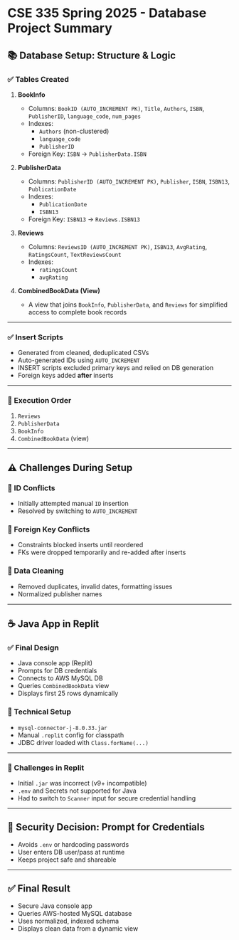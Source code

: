 
# CSE 335 Spring 2025 - Database Project Summary

## 📚 Database Setup: Structure & Logic

### ✅ Tables Created

1. **BookInfo**
   - Columns: `BookID (AUTO_INCREMENT PK)`, `Title`, `Authors`, `ISBN`, `PublisherID`, `language_code`, `num_pages`
   - Indexes:
     - `Authors` (non-clustered)
     - `language_code`
     - `PublisherID`
   - Foreign Key: `ISBN` → `PublisherData.ISBN`

2. **PublisherData**
   - Columns: `PublisherID (AUTO_INCREMENT PK)`, `Publisher`, `ISBN`, `ISBN13`, `PublicationDate`
   - Indexes:
     - `PublicationDate`
     - `ISBN13`
   - Foreign Key: `ISBN13` → `Reviews.ISBN13`

3. **Reviews**
   - Columns: `ReviewsID (AUTO_INCREMENT PK)`, `ISBN13`, `AvgRating`, `RatingsCount`, `TextReviewsCount`
   - Indexes:
     - `ratingsCount`
     - `avgRating`

4. **CombinedBookData (View)**
   - A view that joins `BookInfo`, `PublisherData`, and `Reviews` for simplified access to complete book records

---

### ✅ Insert Scripts

- Generated from cleaned, deduplicated CSVs
- Auto-generated IDs using `AUTO_INCREMENT`
- INSERT scripts excluded primary keys and relied on DB generation
- Foreign keys added **after** inserts

---

### 🧭 Execution Order

1. `Reviews`
2. `PublisherData`
3. `BookInfo`
4. `CombinedBookData` (view)

---

## ⚠️ Challenges During Setup

### 🔄 ID Conflicts
- Initially attempted manual `ID` insertion
- Resolved by switching to `AUTO_INCREMENT`

### 🔁 Foreign Key Conflicts
- Constraints blocked inserts until reordered
- FKs were dropped temporarily and re-added after inserts

### 🧼 Data Cleaning
- Removed duplicates, invalid dates, formatting issues
- Normalized publisher names

---

## ☕ Java App in Replit

### ✅ Final Design

- Java console app (Replit)
- Prompts for DB credentials
- Connects to AWS MySQL DB
- Queries `CombinedBookData` view
- Displays first 25 rows dynamically

### 🔧 Technical Setup

- `mysql-connector-j-8.0.33.jar`
- Manual `.replit` config for classpath
- JDBC driver loaded with `Class.forName(...)`

---

### 😤 Challenges in Replit

- Initial `.jar` was incorrect (v9+ incompatible)
- `.env` and Secrets not supported for Java
- Had to switch to `Scanner` input for secure credential handling

---

## 🔐 Security Decision: Prompt for Credentials

- Avoids `.env` or hardcoding passwords
- User enters DB user/pass at runtime
- Keeps project safe and shareable

---

## ✅ Final Result

- Secure Java console app
- Queries AWS-hosted MySQL database
- Uses normalized, indexed schema
- Displays clean data from a dynamic view

